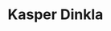 ---
layout: team-member
first_name: Kasper
last_name: Dinkla
title: "Kasper Dinkla"
key: dinkla
permalink: /persons/dinkla/
role: alumni
email: kasper.dinkla@gmail.com
image: /assets/images/team/dinkla.png
organization: Harvard University
position:
website: https://vcg.seas.harvard.edu/people/kasper-dinkla
---